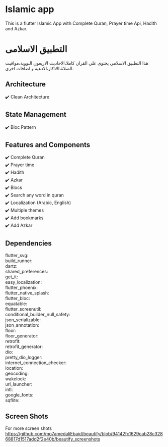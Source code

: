 # Islamic app
This is a flutter Islamic App with Complete Quran, Prayer time Api, Hadith and Azkar.

# التطبيق الاسلامى
هذا التطبيق الاسلامى يحتوى على القران كاملا،الاحاديث الاربعون النووية،مواقيت الصلاة،الاذكار،الادعية و اضافات اخرى. 

## Architecture
✔️ Clean Architecture

## State Management
✔️ Bloc Pattern

## Features and Components
✔️ Complete Quran <br />
✔️ Prayer time  <br />
✔️ Hadith  <br />
✔️ Azkar <br />
✔️ Blocs <br />
✔️ Search any word in quran <br />
✔️ Localization (Arabic, English) <br />
✔️ Multiple themes <br />
✔️ Add bookmarks <br />
✔️ Add Azkar <br />

## Dependencies
flutter_svg:        
build_runner:       
dartz:      
shared_preferences:     
get_it:     
easy_localization:      
flutter_phoenix:        
flutter_native_splash:      
flutter_bloc:       
equatable:      
flutter_screenutil:     
conditional_builder_null_safety:        
json_serializable:      
json_annotation:        
floor:      
floor_generator:        
retrofit:       
retrofit_generator:     
dio:        
pretty_dio_logger:      
internet_connection_checker:        
location:       
geocoding:      
wakelock:       
url_launcher:       
intl:       
google_fonts:       
sqflite:        

## Screen Shots

<p float="left">
  
</p>

For more screen shots https://github.com/mo7amedaliEbaid/beautify/blob/94142fc1629cab28c32868817d1517add2f2e40b/beautify_screenshots 
